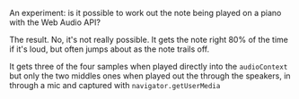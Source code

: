 An experiment: is it possible to work out the note being played on a piano with the Web Audio API?

The result. No, it's not really possible.
It gets the note right 80% of the time if it's loud, but often jumps about as the note trails off.

It gets three of the four samples when played directly into the `audioContext` but only the two middles ones
when played out the through the speakers, in through a mic and captured with `navigator.getUserMedia`

